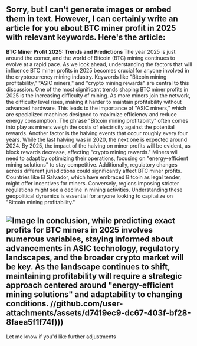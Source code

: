Sorry, but I can't generate images or embed them in text. However, I can certainly write an article for you about BTC miner profit in 2025 with relevant keywords. Here's the article:
---
**BTC Miner Profit 2025: Trends and Predictions**
The year 2025 is just around the corner, and the world of Bitcoin (BTC) mining continues to evolve at a rapid pace. As we look ahead, understanding the factors that will influence BTC miner profits in 2025 becomes crucial for anyone involved in the cryptocurrency mining industry. Keywords like "Bitcoin mining profitability," "ASIC miners," and "crypto mining rewards" are central to this discussion.
One of the most significant trends shaping BTC miner profits in 2025 is the increasing difficulty of mining. As more miners join the network, the difficulty level rises, making it harder to maintain profitability without advanced hardware. This leads to the importance of "ASIC miners," which are specialized machines designed to maximize efficiency and reduce energy consumption. The phrase "Bitcoin mining profitability" often comes into play as miners weigh the costs of electricity against the potential rewards.
Another factor is the halving events that occur roughly every four years. While the last halving was in 2020, the next one is expected around 2024. By 2025, the impact of the halving on miner profits will be evident, as block rewards decrease, affecting "crypto mining rewards." Miners will need to adapt by optimizing their operations, focusing on "energy-efficient mining solutions" to stay competitive.
Additionally, regulatory changes across different jurisdictions could significantly affect BTC miner profits. Countries like El Salvador, which have embraced Bitcoin as legal tender, might offer incentives for miners. Conversely, regions imposing stricter regulations might see a decline in mining activities. Understanding these geopolitical dynamics is essential for anyone looking to capitalize on "Bitcoin mining profitability."

![Image](https://github.com/user-attachments/assets/4a25d116-2220-4385-b08e-f287af8fcbc4)
In conclusion, while predicting exact profits for BTC miners in 2025 involves numerous variables, staying informed about advancements in ASIC technology, regulatory landscapes, and the broader crypto market will be key. As the landscape continues to shift, maintaining profitability will require a strategic approach centered around "energy-efficient mining solutions" and adaptability to changing conditions.
 //github.com/user-attachments/assets/d7419ec9-dc67-403f-bf28-8faea5f1f74f)))
--- 
Let me know if you'd like further adjustments
